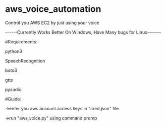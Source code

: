 # aws_voice_automation
Control you AWS EC2 by just using your voice

------Currently Works Better On Windows, Have Many bugs for Linux-------

#Requirements:

python3

SpeechRecognition

boto3

gtts

pyaudio


#Guide:

->enter you aws account access keys in "cred.json" file.

->run "aws_voice.py" using command promp
